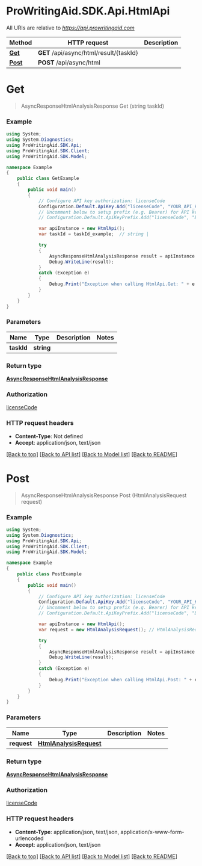 # ProWritingAid.SDK.Api.HtmlApi

All URIs are relative to *https://api.prowritingaid.com*

Method | HTTP request | Description
------------- | ------------- | -------------
[**Get**](HtmlApi.md#get) | **GET** /api/async/html/result/{taskId} | 
[**Post**](HtmlApi.md#post) | **POST** /api/async/html | 


<a name="get"></a>
# **Get**
> AsyncResponseHtmlAnalysisResponse Get (string taskId)



### Example
```csharp
using System;
using System.Diagnostics;
using ProWritingAid.SDK.Api;
using ProWritingAid.SDK.Client;
using ProWritingAid.SDK.Model;

namespace Example
{
    public class GetExample
    {
        public void main()
        {
            // Configure API key authorization: licenseCode
            Configuration.Default.ApiKey.Add("licenseCode", "YOUR_API_KEY");
            // Uncomment below to setup prefix (e.g. Bearer) for API key, if needed
            // Configuration.Default.ApiKeyPrefix.Add("licenseCode", "Bearer");

            var apiInstance = new HtmlApi();
            var taskId = taskId_example;  // string | 

            try
            {
                AsyncResponseHtmlAnalysisResponse result = apiInstance.Get(taskId);
                Debug.WriteLine(result);
            }
            catch (Exception e)
            {
                Debug.Print("Exception when calling HtmlApi.Get: " + e.Message );
            }
        }
    }
}
```

### Parameters

Name | Type | Description  | Notes
------------- | ------------- | ------------- | -------------
 **taskId** | **string**|  | 

### Return type

[**AsyncResponseHtmlAnalysisResponse**](AsyncResponseHtmlAnalysisResponse.md)

### Authorization

[licenseCode](../README.md#licenseCode)

### HTTP request headers

 - **Content-Type**: Not defined
 - **Accept**: application/json, text/json

[[Back to top]](#) [[Back to API list]](../README.md#documentation-for-api-endpoints) [[Back to Model list]](../README.md#documentation-for-models) [[Back to README]](../README.md)

<a name="post"></a>
# **Post**
> AsyncResponseHtmlAnalysisResponse Post (HtmlAnalysisRequest request)



### Example
```csharp
using System;
using System.Diagnostics;
using ProWritingAid.SDK.Api;
using ProWritingAid.SDK.Client;
using ProWritingAid.SDK.Model;

namespace Example
{
    public class PostExample
    {
        public void main()
        {
            // Configure API key authorization: licenseCode
            Configuration.Default.ApiKey.Add("licenseCode", "YOUR_API_KEY");
            // Uncomment below to setup prefix (e.g. Bearer) for API key, if needed
            // Configuration.Default.ApiKeyPrefix.Add("licenseCode", "Bearer");

            var apiInstance = new HtmlApi();
            var request = new HtmlAnalysisRequest(); // HtmlAnalysisRequest | 

            try
            {
                AsyncResponseHtmlAnalysisResponse result = apiInstance.Post(request);
                Debug.WriteLine(result);
            }
            catch (Exception e)
            {
                Debug.Print("Exception when calling HtmlApi.Post: " + e.Message );
            }
        }
    }
}
```

### Parameters

Name | Type | Description  | Notes
------------- | ------------- | ------------- | -------------
 **request** | [**HtmlAnalysisRequest**](HtmlAnalysisRequest.md)|  | 

### Return type

[**AsyncResponseHtmlAnalysisResponse**](AsyncResponseHtmlAnalysisResponse.md)

### Authorization

[licenseCode](../README.md#licenseCode)

### HTTP request headers

 - **Content-Type**: application/json, text/json, application/x-www-form-urlencoded
 - **Accept**: application/json, text/json

[[Back to top]](#) [[Back to API list]](../README.md#documentation-for-api-endpoints) [[Back to Model list]](../README.md#documentation-for-models) [[Back to README]](../README.md)

